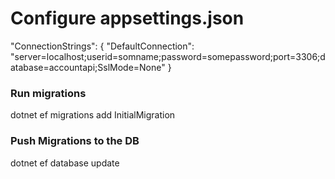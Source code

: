 # Configure appsettings.json

"ConnectionStrings": {
    "DefaultConnection": "server=localhost;userid=somname;password=somepassword;port=3306;database=accountapi;SslMode=None"
}

### Run migrations
dotnet ef migrations add InitialMigration

### Push Migrations to the DB
dotnet ef database update